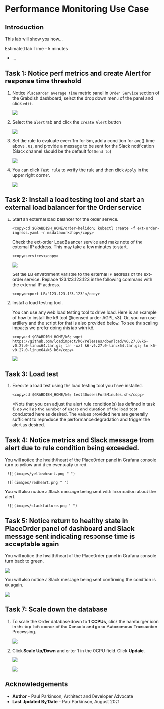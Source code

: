 # Performance Monitoring Use Case

## Introduction

This lab will show you how...

Estimated lab Time - 5 minutes

  -   ...
  
## Task 1: Notice perf metrics and create Alert for response time threshold

1. Notice `PlaceOrder average time` metric panel in `Order Service` section of the Grabdish dashboard, select the drop down menu of the panel and click `edit`.

    ![](images/placeorderpanel.png " ")
   
2. Select the `alert` tab and click the `create Alert` button

    ![](images/createalertbutton.png " ")
       
3. Set the rule to evaluate every 1m for 5m, add a condition for avg() time above `.01`, and provide a message to be sent for the Slack notification (Slack channel should be the default for `Send to`)

    ![](images/addalertruleforplaceorder.png " ")
       
3. You can click `Test rule` to verify the rule and then click `Apply` in the upper right corner.

    ![](images/testrule.png " ")


## Task 2:  Install a load testing tool and start an external load balancer for the Order service

1. Start an external load balancer for the order service.

    ```
    <copy>cd $GRABDISH_HOME/order-helidon; kubectl create -f ext-order-ingress.yaml -n msdataworkshop</copy>
    ```

    Check the ext-order LoadBalancer service and make note of the external IP address. This may take a few minutes to start.

    ```
    <copy>services</copy>
    ```

    ![](images/ingress-nginx-loadbalancer-externalip.png " ")

    Set the LB environment variable to the external IP address of the ext-order service. Replace 123.123.123.123 in the following command with the external IP address.

    ```
    <copy>export LB='123.123.123.123'</copy>
    ```


2. Install a load testing tool.  

    You can use any web load testing tool to drive load. Here is an example of how to install the k6 tool ((licensed under AGPL v3). Or, you can use artillery and the script for that is also provided below. To see the scaling impacts we prefer doing this lab with k6.

	```
	<copy>cd $GRABDISH_HOME/k6; wget https://github.com/loadimpact/k6/releases/download/v0.27.0/k6-v0.27.0-linux64.tar.gz; tar -xzf k6-v0.27.0-linux64.tar.gz; ln k6-v0.27.0-linux64/k6 k6</copy>
	```

	![](images/install-k6.png " ")

 
## Task 3: Load test 

1.  Execute a load test using the load testing tool you have installed.  

    ```
    <copy>cd $GRABDISH_HOME/k6; test40usersFor5Minutes.sh</copy>
    ```
    
    *Note that you can adjust the alert rule condition(s) (as defined in task 1) as well as the number of users and duration of the load test conducted here as desired.
    The values provided here are generally sufficient to reproduce the performance degradation and trigger the alert as desired.

## Task 4: Notice metrics and Slack message from alert due to rule condition being exceeded.

   You will notice the health/heart of the PlaceOrder panel in Grafana console turn to yellow and then eventually to red.

     ![](images/yellowheart.png " ")
     
     ![](images/redheart.png " ")
     
   You will also notice a Slack message being sent with information about the alert.
     
     ![](images/slackfailure.png " ")

## Task 5: Notice return to healthy state in PlaceOrder panel of dashboard and Slack message sent indicating response time is acceptable again

   You will notice the health/heart of the PlaceOrder panel in Grafana console turn back to green.

   ![](images/placeorderhealthbacktonormal.png " ")
   
   You will also notice a Slack message being sent confirming the condtion is `OK` again.
   
   ![](images/slackmessagehealthbacktonormal.png " ")


## Task 7: Scale down the database 

1. To scale the Order database down to **1 OCPUs**, click the hamburger icon in the top-left corner of the Console and go to Autonomous Transaction Processing.

	![](https://raw.githubusercontent.com/oracle/learning-library/master/common/images/console/database-atp.png " ")

2. Click **Scale Up/Down** and enter 1 in the OCPU field. Click **Update**.

   ![](images/ScaleTo1dbocpuScreen1.png " ")

   ![](images/ScaleTo1dbocpuScreen2.png " ")


## Acknowledgements
* **Author** - Paul Parkinson, Architect and Developer Advocate
* **Last Updated By/Date** - Paul Parkinson, August 2021
